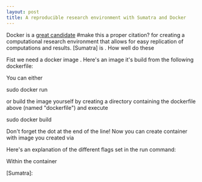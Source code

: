 ```yaml
---
layout: post
title: A reproducible research environment with Sumatra and Docker
---
```


Docker is a [great candidate] #make this a proper citation? for creating a computational research environment that allows for easy replication of computations and results. [Sumatra] is . How well do these 

Fist we need a docker image . Here's an image it's build from the following dockerfile:



You can either

sudo docker run

or build the image yourself by creating a directory containing the dockerfile above (named "dockerfile") and execute

sudo docker build

Don't forget the dot at the end of the line! Now you can create container with image you created via

Here's an explanation of the different flags set in the run command:




Within the container


[great candidate]:<http://arxiv.org/abs/1410.0846>
[Sumatra]: